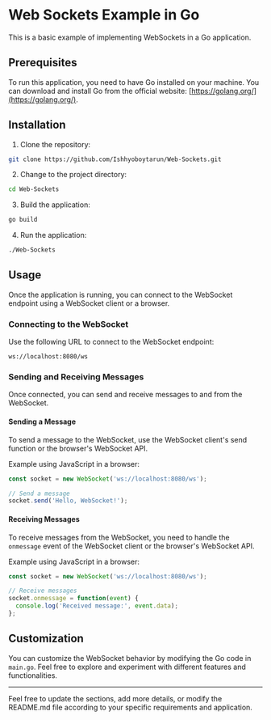 # Web Sockets Example in Go

This is a basic example of implementing WebSockets in a Go application.

## Prerequisites

To run this application, you need to have Go installed on your machine. You can download and install Go from the official website: [https://golang.org/](https://golang.org/).

## Installation

1. Clone the repository:

```bash
git clone https://github.com/Ishhyoboytarun/Web-Sockets.git
```

2. Change to the project directory:

```bash
cd Web-Sockets
```

3. Build the application:

```bash
go build
```

4. Run the application:

```bash
./Web-Sockets
```

## Usage

Once the application is running, you can connect to the WebSocket endpoint using a WebSocket client or a browser.

### Connecting to the WebSocket

Use the following URL to connect to the WebSocket endpoint:

```
ws://localhost:8080/ws
```

### Sending and Receiving Messages

Once connected, you can send and receive messages to and from the WebSocket.

#### Sending a Message

To send a message to the WebSocket, use the WebSocket client's send function or the browser's WebSocket API.

Example using JavaScript in a browser:

```javascript
const socket = new WebSocket('ws://localhost:8080/ws');

// Send a message
socket.send('Hello, WebSocket!');
```

#### Receiving Messages

To receive messages from the WebSocket, you need to handle the `onmessage` event of the WebSocket client or the browser's WebSocket API.

Example using JavaScript in a browser:

```javascript
const socket = new WebSocket('ws://localhost:8080/ws');

// Receive messages
socket.onmessage = function(event) {
  console.log('Received message:', event.data);
};
```

## Customization

You can customize the WebSocket behavior by modifying the Go code in `main.go`. Feel free to explore and experiment with different features and functionalities.


---

Feel free to update the sections, add more details, or modify the README.md file according to your specific requirements and application.
